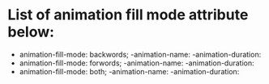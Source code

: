 # List of animation fill mode attribute below:

- animation-fill-mode: backwords;
    -animation-name:
    -animation-duration:
- animation-fill-mode: forwords;
    -animation-name:
    -animation-duration:
- animation-fill-mode: both;
    -animation-name:
    -animation-duration:
